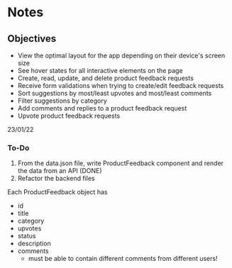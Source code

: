 # Notes

## Objectives

- View the optimal layout for the app depending on their device's screen size
- See hover states for all interactive elements on the page
- Create, read, update, and delete product feedback requests
- Receive form validations when trying to create/edit feedback requests
- Sort suggestions by most/least upvotes and most/least comments
- Filter suggestions by category
- Add comments and replies to a product feedback request
- Upvote product feedback requests

23/01/22

### To-Do

1. From the data.json file, write ProductFeedback component and render the data from an API (DONE)
2. Refactor the backend files

Each ProductFeedback object has

- id
- title
- category
- upvotes
- status
- description
- comments
  - must be able to contain different comments from different users!
